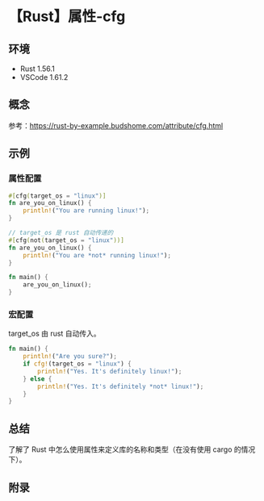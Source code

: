 # 【Rust】属性-cfg

## 环境

- Rust 1.56.1
- VSCode 1.61.2

## 概念

参考：<https://rust-by-example.budshome.com/attribute/cfg.html>  

## 示例

### 属性配置

```rust
#[cfg(target_os = "linux")]
fn are_you_on_linux() {
    println!("You are running linux!");
}

// target_os 是 rust 自动传递的
#[cfg(not(target_os = "linux"))]
fn are_you_on_linux() {
    println!("You are *not* running linux!");
}

fn main() {
    are_you_on_linux();
}
```

### 宏配置

target_os 由 rust 自动传入。

```rust
fn main() {
    println!("Are you sure?");
    if cfg!(target_os = "linux") {
        println!("Yes. It's definitely linux!");
    } else {
        println!("Yes. It's definitely *not* linux!");
    }
}
```

## 总结

了解了 Rust 中怎么使用属性来定义库的名称和类型（在没有使用 cargo 的情况下）。

## 附录
